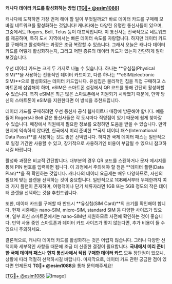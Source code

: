 **캐나다 데이터 카드를 활성화하는 방법 [[TG💪+ @esim1088](https://t.me/s/esim1088)]**

캐나다에 도착하면 가장 먼저 해야 할 일이 무엇일까요? 바로 데이터 카드를 구매해 모바일 네트워크를 활성화하는 것입니다! 캐나다에는 다양한 유명한 통신사들이 있으며, 그중에서도 Rogers, Bell, Telus 등이 대표적입니다. 이 통신사는 전국적으로 네트워크를 제공하며, 특히 도시 지역에서는 빠른 데이터 속도를 자랑합니다. 하지만 데이터 카드를 구매하고 활성화하는 과정은 조금 복잡할 수 있습니다. 그래서 오늘은 캐나다 데이터 카드를 어떻게 활성화하는지, 그리고 어떤 종류의 데이터 카드가 있는지 간단하게 알아보겠습니다.

우선 데이터 카드는 크게 두 가지로 나눌 수 있습니다. 하나는 **유심칩(Physical SIM)**을 사용하는 전통적인 데이터 카드이고, 다른 하나는 **eSIM(electronic SIM)**으로 활성화되는 데이터 카드입니다. 유심칩은 물리적인 칩을 직접 구매하고 스마트폰에 삽입해야 하며, eSIM은 스마트폰 설정에서 QR 코드를 통해 간단히 활성화할 수 있습니다. 특히 eSIM은 최근 많은 스마트폰에서 지원되기 시작했기 때문에, 만약 당신의 스마트폰이 eSIM을 지원한다면 이 방식을 추천드립니다.

데이터 카드를 구매하려면 우선 통신사 공식 웹사이트나 매장에 방문해야 합니다. 예를 들어 Rogers나 Bell 같은 통신사들은 각 도시마다 직영점이 있기 때문에 쉽게 찾아갈 수 있습니다. 매장에서 직원에게 필요한 정보를 요청하면 도움을 받을 수 있습니다. 만약 현지에 익숙하지 않다면, 한국에서 미리 준비한 **국제 데이터 패스(International Data Pass)**를 사용하는 것도 좋은 선택입니다. 하지만 국제 데이터 패스는 일반적으로 일정 기간만 사용할 수 있고, 장기적으로 사용하기엔 비용이 부담될 수 있으니 참고하시길 바랍니다.

활성화 과정은 비교적 간단합니다. 대부분의 경우 QR 코드를 스캔하거나 문자 메시지를 통해 PIN 번호를 입력하면 됩니다. 이 과정에서 주의해야 할 점은 **데이터 플랜(Data Plan)**을 꼭 확인하는 것입니다. 캐나다의 데이터 요금제는 매우 다양하므로, 자신의 필요에 맞는 플랜을 선택하는 것이 중요합니다. 일반적으로 1GB에서부터 무제한까지 여러 가지 플랜이 존재하며, 여행객이나 단기 체류자라면 1GB 또는 5GB 정도의 작은 데이터 플랜을 선택하는 것을 추천드립니다.

또한, 데이터 카드를 구매할 때 반드시 **유심칩(SIM Card)**의 크기를 확인해야 합니다. 현재 시중에는 nano-SIM, micro-SIM, standard SIM 등 다양한 사이즈가 있으며, 일부 최신 스마트폰에서는 nano-SIM만 지원하므로 사전에 확인하는 것이 좋습니다. 만약 사용 중인 스마트폰과 데이터 카드 사이즈가 맞지 않는다면, 추가 비용이 들 수 있으니 주의하세요.

결론적으로, 캐나다 데이터 카드를 활성화하는 것은 어렵지 않습니다. 그러나 다양한 선택지와 세부적인 사항들 때문에 조금 더 신중한 결정이 필요합니다. **국내에서 미리 준비한 국제 데이터 패스**나 **현지 통신사에서 직접 구매한 데이터 카드** 모두 장단점이 있으니, 상황에 따라 적절히 선택하시길 바랍니다. 마지막으로, 데이터 카드 관련 궁금한 점이 있다면 언제든지 **TG💪+ @esim1088**을 통해 문의해주세요!

[[TG💪+ @esim1088](https://t.me/s/esim1088) ![Image](https://i.postimg.cc/Y0z9fWf4/image.png)]
